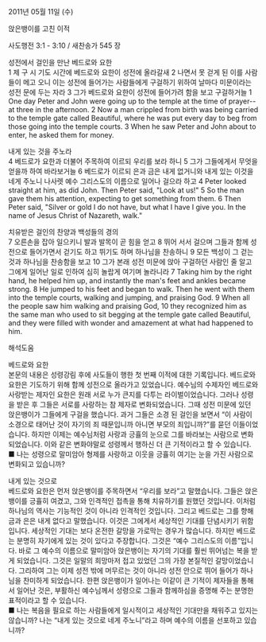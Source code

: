 2011년 05월 11일 (수)

앉은뱅이를 고친 이적



사도행전 3:1 - 3:10 / 새찬송가 545 장


성전에서 걸인을 만난 베드로와 요한  
1 제 구 시 기도 시간에 베드로와 요한이 성전에 올라갈새 2 나면서 못 걷게 된 이를 사람들이 메고 오니 이는 성전에 들어가는 사람들에게 구걸하기 위하여 날마다 미문이라는 성전 문에 두는 자라 3 그가 베드로와 요한이 성전에 들어가려 함을 보고 구걸하거늘 
1 One day Peter and John were going up to the temple at the time of prayer--at three in the afternoon. 2 Now a man crippled from birth was being carried to the temple gate called Beautiful, where he was put every day to beg from those going into the temple courts. 3 When he saw Peter and John about to enter, he asked them for money.   

내게 있는 것을 주노라  
4 베드로가 요한과 더불어 주목하여 이르되 우리를 보라 하니 5 그가 그들에게서 무엇을 얻을까 하여 바라보거늘 6 베드로가 이르되 은과 금은 내게 없거니와 내게 있는 이것을 네게 주노니 나사렛 예수 그리스도의 이름으로 일어나 걸으라 하고 4 Peter looked straight at him, as did John. Then Peter said, "Look at us!" 5 So the man gave them his attention, expecting to get something from them. 6 Then Peter said, "Silver or gold I do not have, but what I have I give you. In the name of Jesus Christ of Nazareth, walk."   

치유받은 걸인의 찬양과 백성들의 경의   
7 오른손을 잡아 일으키니 발과 발목이 곧 힘을 얻고 8 뛰어 서서 걸으며 그들과 함께 성전으로 들어가면서 걷기도 하고 뛰기도 하며 하나님을 찬송하니 9 모든 백성이 그 걷는 것과 하나님을 찬송함을 보고 10 그가 본래 성전 미문에 앉아 구걸하던 사람인 줄 알고 그에게 일어난 일로 인하여 심히 놀랍게 여기며 놀라니라 7 Taking him by the right hand, he helped him up, and instantly the man's feet and ankles became strong. 8 He jumped to his feet and began to walk. Then he went with them into the temple courts, walking and jumping, and praising God. 9 When all the people saw him walking and praising God, 10 they recognized him as the same man who used to sit begging at the temple gate called Beautiful, and they were filled with wonder and amazement at what had happened to him.

해석도움





베드로와 요한  
본문의 내용은 성령강림 후에 사도들이 행한 첫 번째 이적에 대한 기록입니다. 베드로와 요한은 기도하기 위해 함께 성전으로 올라가고 있었습니다. 예수님의 수제자인 베드로와 사랑받는 제자인 요한은 원래 서로 누가 큰지를 다투는 라이벌이었습니다. 그러나 성령을 받은 후 그들은 서로를 사랑하는 참 제자로 변화되었습니다. 그때 성전 미문에 있던 앉은뱅이가 그들에게 구걸을 했습니다. 과거 그들은 소경 된 걸인을 보면서 “이 사람이 소경으로 태어난 것이 자기의 죄 때문입니까 아니면 부모의 죄입니까?”를 묻던 이들이었습니다. 하지만 이제는 예수님처럼 사랑과 긍휼의 눈으로 그를 바라보는 사람으로 변화되었습니다. 이와 같은 변화야말로 성령께서 행하신 더 큰 기적이라고 할 수 있습니다.  
■ 나는 성령으로 말미암아 형제를 사랑하고 이웃을 긍휼히 여기는 눈을 가진 사람으로 변화되고 있습니까?    

내게 있는 것으로  
베드로와 요한은 먼저 앉은뱅이를 주목하면서 “우리를 보라”고 말했습니다. 그들은 앉은뱅이를 긍휼히 여겼고, 그와 인격적인 접촉을 통해 치유하기를 원했던 것입니다. 이처럼 하나님의 역사는 기능적인 것이 아니라 인격적인 것입니다. 그리고 베드로는 그를 향해 금과 은은 내게 없다고 말했습니다. 이것은 그에게서 세상적인 기대를 단념시키기 위함입니다. 세상적인 기대는 보다 온전한 갈망을 가로막는 경우가 많습니다. 하지만 베드로는 분명히 자기에게 있는 것이 있다고 주장합니다. 그것은 “예수 그리스도의 이름”입니다. 바로 그 예수의 이름으로 말미암아 앉은뱅이는 자기의 기대를 훨씬 뛰어넘는 복을 받게 되었습니다. 그것은 일말의 희망마저 접고 있었던 그의 가장 본질적인 갈망이었습니다. 그리하여 그는 이제 성전 밖에 머무르는 것이 아니라 성전 안으로 뛰어 들어가 하나님을 찬미하게 되었습니다. 한편 앉은뱅이가 일어나는 이같이 큰 기적이 제자들을 통해서 일어난 것은, 부활하신 예수님께서 성령으로 그들과 함께하심을 증명해 주는 분명한 표적이라고 할 수 있습니다.  
■ 나는 복음을 필요로 하는 사람들에게 일시적이고 세상적인 기대만을 채워주고 있지는 않습니까? 나는 “내게 있는 것으로 네게 주노니”라고 하며 예수의 이름을 선포하고 있습니까?